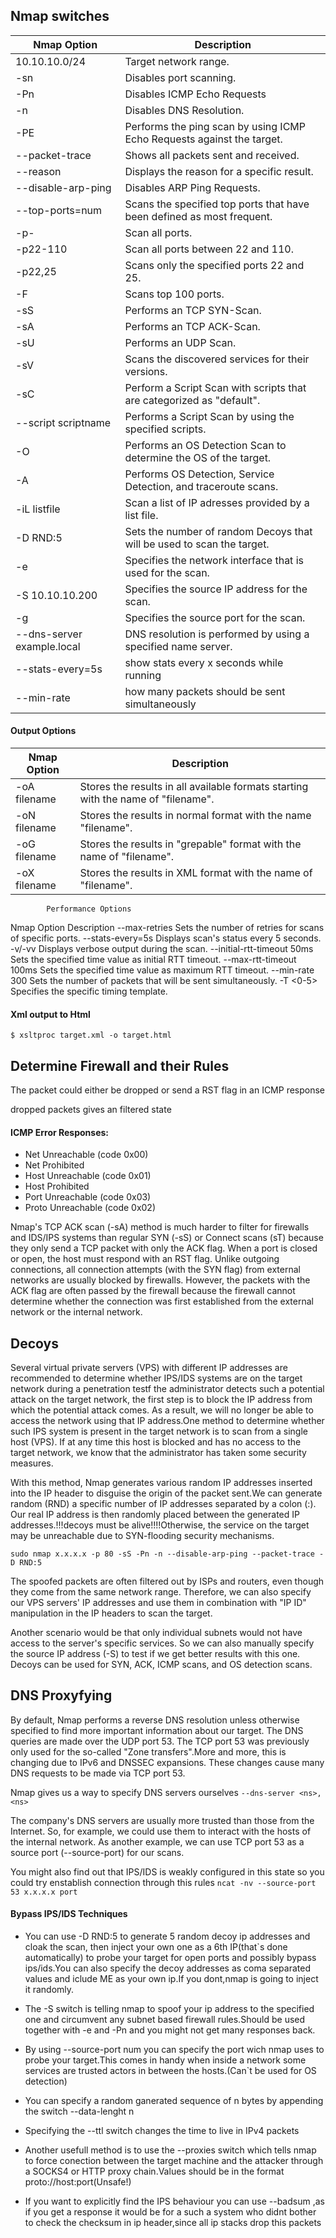 
## Nmap switches

|Nmap  Option 		|Description|
|------|---|
10.10.10.0/24 	|	Target network range.
-sn 		|	Disables port scanning.
-Pn 		|	Disables ICMP Echo Requests
-n 			|Disables DNS Resolution.
-PE 			|Performs the ping scan by using ICMP Echo Requests against the target.
--packet-trace 		|Shows all packets sent and received.
--reason 	|Displays the reason for a specific result.
--disable-arp-ping |	Disables ARP Ping Requests.
--top-ports=num 	|Scans the specified top ports that have been defined as most frequent.
-p- 			|Scan all ports.
-p22-110 		|Scan all ports between 22 and 110.
-p22,25 		|Scans only the specified ports 22 and 25.
-F 			|Scans top 100 ports.
-sS 			|Performs an TCP SYN-Scan.
-sA 			|Performs an TCP ACK-Scan.
-sU 			|Performs an UDP Scan.
-sV 			|Scans the discovered services for their versions.
-sC 			|Perform a Script Scan with scripts that are categorized as "default".
--script scriptname  |	Performs a Script Scan by using the specified scripts.
-O 		|	Performs an OS Detection Scan to determine the OS of the target.
-A 			|Performs OS Detection, Service Detection, and traceroute scans.
-iL   listfile     |  Scan a list of IP adresses provided by a list file.
-D RND:5 		|Sets the number of random Decoys that will be used to scan the target.
-e 			|Specifies the network interface that is used for the scan.
-S 10.10.10.200 |	Specifies the source IP address for the scan.
-g 		|	Specifies the source port for the scan.
--dns-server example.local |	DNS resolution is performed by using a specified name server.
--stats-every=5s  | show stats every x seconds while running
--min-rate   | how many packets should be sent simultaneously


####			Output Options
|Nmap Option 	|Description|
|-------|--------|
-oA filename |	Stores the results in all available formats starting with the name of "filename".
-oN filename 	|Stores the results in normal format with the name "filename".
-oG filename 	|Stores the results in "grepable" format with the name of "filename".
-oX filename 	|Stores the results in XML format with the name of "filename".




			Performance Options
Nmap Option 		Description
--max-retries <num> 	Sets the number of retries for scans of specific ports.
--stats-every=5s 	Displays scan's status every 5 seconds.
-v/-vv 			Displays verbose output during the scan.
--initial-rtt-timeout 50ms 	Sets the specified time value as initial RTT timeout.
--max-rtt-timeout 100ms 	Sets the specified time value as maximum RTT timeout.
--min-rate 300 		Sets the number of packets that will be sent simultaneously.
-T <0-5> 		Specifies the specific timing template.


#### Xml output to Html

```$ xsltproc target.xml -o target.html```




## Determine Firewall and their Rules


The packet could either be dropped or send a RST flag in an ICMP response

dropped packets gives an filtered state


#### ICMP Error Responses:

- Net Unreachable (code 0x00)
- Net Prohibited
- Host Unreachable (code 0x01)
- Host Prohibited
- Port Unreachable (code 0x03)
- Proto Unreachable (code 0x02)



Nmap's TCP ACK scan (-sA) method is much harder to filter for firewalls and IDS/IPS systems than regular SYN (-sS) or Connect scans (sT) because they only send a TCP packet with only the ACK flag. When a port is closed or open, the host must respond with an RST flag. Unlike outgoing connections, all connection attempts (with the SYN flag) from external networks are usually blocked by firewalls. However, the packets with the ACK flag are often passed by the firewall because the firewall cannot determine whether the connection was first established from the external network or the internal network.



## Decoys


Several virtual private servers (VPS) with different IP addresses are recommended to determine whether IPS/IDS systems are on the target network during a penetration testf the administrator detects such a potential attack on the target network, the first step is to block the IP address from which the potential attack comes. As a result, we will no longer be able to access the network using that IP address.One method to determine whether such IPS system is present in the target network is to scan from a single host (VPS). If at any time this host is blocked and has no access to the target network, we know that the administrator has taken some security measures.


With this method, Nmap generates various random IP addresses inserted into the IP header to disguise the origin of the packet sent.We can generate random (RND) a specific number of IP addresses separated by a colon (:). Our real IP address is then randomly placed between the generated IP addresses.!!!decoys must be alive!!!!Otherwise, the service on the target may be unreachable due to SYN-flooding security mechanisms.

```sudo nmap x.x.x.x -p 80 -sS -Pn -n --disable-arp-ping --packet-trace -D RND:5```


The spoofed packets are often filtered out by ISPs and routers, even though they come from the same network range. Therefore, we can also specify our VPS servers' IP addresses and use them in combination with "IP ID" manipulation in the IP headers to scan the target.

Another scenario would be that only individual subnets would not have access to the server's specific services. So we can also manually specify the source IP address (-S) to test if we get better results with this one. Decoys can be used for SYN, ACK, ICMP scans, and OS detection scans.

## DNS Proxyfying

By default, Nmap performs a reverse DNS resolution unless otherwise specified to find more important information about our target. The DNS queries are made over the UDP port 53. The TCP port 53 was previously only used for the so-called "Zone transfers".More and more, this is changing due to IPv6 and DNSSEC expansions. These changes cause many DNS requests to be made via TCP port 53.

Nmap gives us a way to specify DNS servers ourselves 
``--dns-server <ns>,<ns>``

The company's DNS servers are usually more trusted than those from the Internet. So, for example, we could use them to interact with the hosts of the internal network. As another example, we can use TCP port 53 as a source port (--source-port) for our scans.

You might also find out that IPS/IDS is weakly configured in this state so you could try enstablish connection through this rules
```ncat -nv --source-port 53 x.x.x.x port```



#### Bypass IPS/IDS Techniques
	

- You can use -D RND:5 to generate 5 random decoy ip addresses and cloak the scan, then inject your own one as a 6th IP(that`s done automatically) to probe your target for open ports and possibly bypass ips/ids.You can also specify the decoy addresses as coma separated values and iclude ME as your own ip.If you dont,nmap is going to inject it randomly.

- The -S switch is telling nmap to spoof your ip address to the specified one and circumvent any subnet based firewall rules.Should be used together with -e and -Pn and you might not get many responses back.


- By using --source-port num you can specify the port wich nmap uses to probe your target.This comes in handy when inside a network some services are trusted actors in between the hosts.(Can`t be used for OS detection)

- You can specify a random ganerated sequence of n  bytes by appending the switch --data-lenght n


- Specifying the --ttl switch changes the time to live in IPv4 packets


- Another usefull method is to use the --proxies <Comma-separated list> switch which tells nmap to force conection between the target machine and the attacker through a SOCKS4 or HTTP proxy chain.Values should be in the format proto://host:port(Unsafe!)


- If you want to explicitly find the IPS behaviour you can use --badsum ,as if you get a response it would be for a such a system who didnt bother to check the checksum in ip header,since all ip stacks drop this packets





